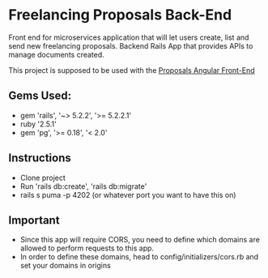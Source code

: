 # Freelancing Proposals Back-End

Front end for microservices application that will let users create, list and send new freelancing proposals.
Backend Rails App that provides APIs to manage documents created.

This project is supposed to be used with the [Proposals Angular Front-End](https://github.com/vicentedpsantos/proposals-angular-fe)

## Gems Used:

* gem 'rails', '~> 5.2.2', '>= 5.2.2.1'
* ruby '2.5.1'
* gem 'pg', '>= 0.18', '< 2.0'

## Instructions
- Clone project
- Run 'rails db:create', 'rails db:migrate'
- rails s puma -p 4202 (or whatever port you want to have this on)

## Important
- Since this app will require CORS, you need to define which domains are allowed to perform requests to this app.
- In order to define these domains, head to config/initializers/cors.rb and set your domains in origins
